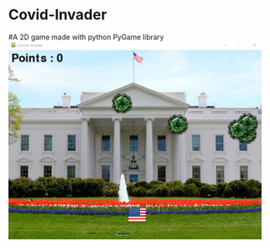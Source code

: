 # Covid-Invader
#A 2D game made with python PyGame library
![alt text](https://github.com/javabbt/Covid-Invader/blob/3610b40971c7415b51e3ed22484bacdb862dad11/Covid-Invader.png)

